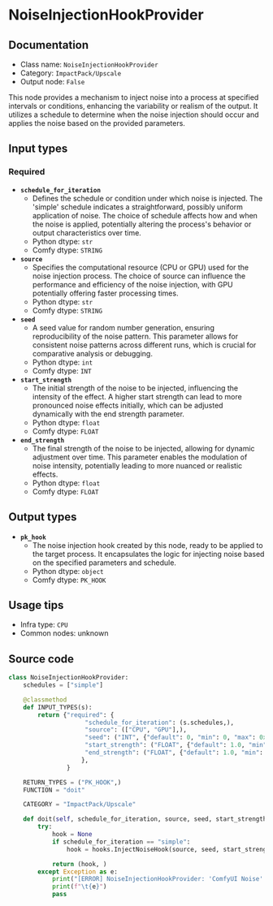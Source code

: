 # NoiseInjectionHookProvider
## Documentation
- Class name: `NoiseInjectionHookProvider`
- Category: `ImpactPack/Upscale`
- Output node: `False`

This node provides a mechanism to inject noise into a process at specified intervals or conditions, enhancing the variability or realism of the output. It utilizes a schedule to determine when the noise injection should occur and applies the noise based on the provided parameters.
## Input types
### Required
- **`schedule_for_iteration`**
    - Defines the schedule or condition under which noise is injected. The 'simple' schedule indicates a straightforward, possibly uniform application of noise. The choice of schedule affects how and when the noise is applied, potentially altering the process's behavior or output characteristics over time.
    - Python dtype: `str`
    - Comfy dtype: `STRING`
- **`source`**
    - Specifies the computational resource (CPU or GPU) used for the noise injection process. The choice of source can influence the performance and efficiency of the noise injection, with GPU potentially offering faster processing times.
    - Python dtype: `str`
    - Comfy dtype: `STRING`
- **`seed`**
    - A seed value for random number generation, ensuring reproducibility of the noise pattern. This parameter allows for consistent noise patterns across different runs, which is crucial for comparative analysis or debugging.
    - Python dtype: `int`
    - Comfy dtype: `INT`
- **`start_strength`**
    - The initial strength of the noise to be injected, influencing the intensity of the effect. A higher start strength can lead to more pronounced noise effects initially, which can be adjusted dynamically with the end strength parameter.
    - Python dtype: `float`
    - Comfy dtype: `FLOAT`
- **`end_strength`**
    - The final strength of the noise to be injected, allowing for dynamic adjustment over time. This parameter enables the modulation of noise intensity, potentially leading to more nuanced or realistic effects.
    - Python dtype: `float`
    - Comfy dtype: `FLOAT`
## Output types
- **`pk_hook`**
    - The noise injection hook created by this node, ready to be applied to the target process. It encapsulates the logic for injecting noise based on the specified parameters and schedule.
    - Python dtype: `object`
    - Comfy dtype: `PK_HOOK`
## Usage tips
- Infra type: `CPU`
- Common nodes: unknown


## Source code
```python
class NoiseInjectionHookProvider:
    schedules = ["simple"]

    @classmethod
    def INPUT_TYPES(s):
        return {"required": {
                     "schedule_for_iteration": (s.schedules,),
                     "source": (["CPU", "GPU"],),
                     "seed": ("INT", {"default": 0, "min": 0, "max": 0xffffffffffffffff}),
                     "start_strength": ("FLOAT", {"default": 1.0, "min": 0.0, "max": 200.0, "step": 0.01}),
                     "end_strength": ("FLOAT", {"default": 1.0, "min": 0.0, "max": 200.0, "step": 0.01}),
                    },
                }

    RETURN_TYPES = ("PK_HOOK",)
    FUNCTION = "doit"

    CATEGORY = "ImpactPack/Upscale"

    def doit(self, schedule_for_iteration, source, seed, start_strength, end_strength):
        try:
            hook = None
            if schedule_for_iteration == "simple":
                hook = hooks.InjectNoiseHook(source, seed, start_strength, end_strength)

            return (hook, )
        except Exception as e:
            print("[ERROR] NoiseInjectionHookProvider: 'ComfyUI Noise' custom node isn't installed. You must install 'BlenderNeko/ComfyUI Noise' extension to use this node.")
            print(f"\t{e}")
            pass

```
